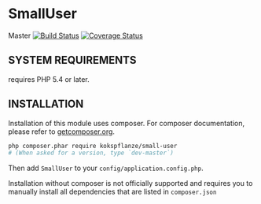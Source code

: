 # SmallUser

Master
[![Build Status](https://travis-ci.org/kokspflanze/SmallUser.svg?branch=master)](https://travis-ci.org/kokspflanze/SmallUser)
[![Coverage Status](https://coveralls.io/repos/kokspflanze/SmallUser/badge.svg?branch=master)](https://coveralls.io/r/kokspflanze/SmallUser?branch=master)

## SYSTEM REQUIREMENTS

requires PHP 5.4 or later.

## INSTALLATION

Installation of this module uses composer. For composer documentation, please refer to
[getcomposer.org](http://getcomposer.org/).

```sh
php composer.phar require kokspflanze/small-user
# (When asked for a version, type `dev-master`)
```

Then add `SmallUser` to your `config/application.config.php`.

Installation without composer is not officially supported and requires you to manually install all dependencies
that are listed in `composer.json`